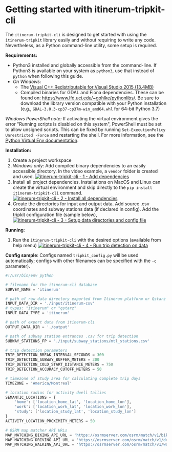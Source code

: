 # Getting started with itinerum-tripkit-cli

The `itinerum-tripkit-cli` is designed to get started with using the `itinerum-tripkit` library easily and without requiring to write any code. Nevertheless, as a Python command-line utility, some setup is required.

**Requirements:**
- Python3 installed and globally accessible from the command-line. If Python3 is available on your system as `python3`, use that instead of `python` when following this guide.
- *On Windows:*
	- The [Visual C++ Redistributable for Visual Studio 2015 (13.4MB)](https://www.microsoft.com/en-ca/download/details.aspx?id=48145)
	- Compiled binaries for GDAL and Fiona dependencies. These can be found on: https://www.lfd.uci.edu/~gohlke/pythonlibs/. Be sure to download the library version compatible with your Python installation (e.g., `GDAL‑3.0.3‑cp37‑cp37m‑win_amd64.whl` for 64-bit Python 3.7)

*Windows PowerShell note:* If activating the virtual environment gives the error "Running scripts is disabled on this system", PowerShell must be set to allow unsigned scripts. This can be fixed by running `Set-ExecutionPolicy Unrestricted -Force` and restarting the shell. For more information, see the [Python Virtual Env documentation](https://virtualenv.pypa.io/en/latest/userguide/).


**Installation:**
1. Create a project workspace
2. *Windows only*: Add compiled binary dependencies to an easily accessible directory. In the video example, a `vendor` folder is created and used.
 [![itinerum-tripkit-cli - 1 - Add dependencies](http://img.youtube.com/vi/z6biRgyzDVg/0.jpg)](https://www.youtube.com/watch?v=z6biRgyzDVg)
3. Install all project dependencies. Installations on MacOS and Linux can create the virtual environment and skip directly to the `pip install itinerum-tripkit-cli` command.
  [![itinerum-tripkit-cli - 2 - Install all dependencies](http://img.youtube.com/vi/7aO8sN5PT0k/0.jpg)](https://www.youtube.com/watch?v=7aO8sN5PT0k)
4. Create the directories for input and output data. Add source .csv coordinates and subway stations data (if declared in config). Add the tripkit configuration file (sample below),
  [![itinerum-tripkit-cli - 3 - Setup data directories and config file](http://img.youtube.com/vi/PAxH0J_h7Io/0.jpg)](https://www.youtube.com/watch?v=PAxH0J_h7Io)

**Running**:
1. Run the `itinerum-tripkit-cli` with the desired options (available from help menu)
  [![itinerum-tripkit-cli - 4 - Run trip detection on data](http://img.youtube.com/vi/tFTmxo9wTlI/0.jpg)](https://www.youtube.com/watch?v=tFTmxo9wTlI)

**Config sample**: 
Configs named `tripkit_config.py` will be used automatically; configs with other filenames can be specified with the `-c` parameter).
```python
#!/usr/bin/env python

# filename for the itinerum-cli database
SURVEY_NAME = 'itinerum'

# path of raw data directory exported from Itinerum platform or Qstarz
INPUT_DATA_DIR = './input/itinerum-csv'
# types: "itinerum" or "qstarz"
INPUT_DATA_TYPE = 'itinerum'

# path of export data from itinerum-cli
OUTPUT_DATA_DIR = './output'

# path of subway station entrances .csv for trip detection
SUBWAY_STATIONS_FP = './input/subway_stations/mtl_stations.csv'

# trip detection parameters
TRIP_DETECTION_BREAK_INTERVAL_SECONDS = 300
TRIP_DETECTION_SUBWAY_BUFFER_METERS = 300
TRIP_DETECTION_COLD_START_DISTANCE_METERS = 750
TRIP_DETECTION_ACCURACY_CUTOFF_METERS = 50

# timezone of study area for calculating complete trip days
TIMEZONE = 'America/Montreal'

# location radius for activity dwell tallies
SEMANTIC_LOCATIONS = {
    'home': ['location_home_lat', 'location_home_lon'],
    'work': ['location_work_lat', 'location_work_lon'],
    'study': ['location_study_lat', 'location_study_lon']
}
ACTIVITY_LOCATION_PROXIMITY_METERS = 50

# OSRM map matcher API URLs
MAP_MATCHING_BIKING_API_URL = 'https://osrmserver.com/osrm/match/v1/biking/'
MAP_MATCHING_DRIVING_API_URL = 'https://osrmserver.com/osrm/match/v1/driving/'
MAP_MATCHING_WALKING_API_URL = 'https://osrmserver.com/osrm/match/v1/walking/'
```

